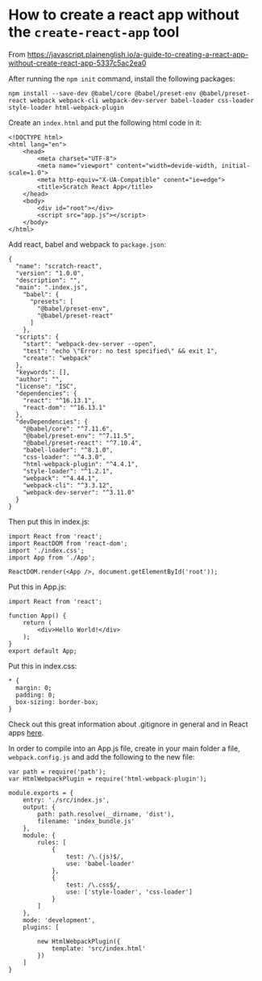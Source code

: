 # How to create a react app without the `create-react-app` tool

From https://javascript.plainenglish.io/a-guide-to-creating-a-react-app-without-create-react-app-5337c5ac2ea0  

After running the `npm init` command, install the following packages:

```
npm install --save-dev @babel/core @babel/preset-env @babel/preset-react webpack webpack-cli webpack-dev-server babel-loader css-loader style-loader html-webpack-plugin
```

Create an `index.html` and put the following html code in it:

```
<!DOCTYPE html>
<html lang="en">
    <head>
        <meta charset="UTF-8">
        <meta name="viewport" content="width=devide-width, initial-scale=1.0">
        <meta http-equiv="X-UA-Compatible" conent="ie=edge">
        <title>Scratch React App</title>
    </head>
    <body>
        <div id="root"></div>
        <script src="app.js"></script>
    </body>
</html>
```

Add react, babel and webpack to `package.json`:

```
{
  "name": "scratch-react",
  "version": "1.0.0",
  "description": "",
  "main": ".index.js",
    "babel": {
      "presets": [
        "@babel/preset-env",
        "@babel/preset-react"
      ]
    },
  "scripts": {
    "start": "webpack-dev-server --open",
    "test": "echo \"Error: no test specified\" && exit 1",
    "create": "webpack"
  },
  "keywords": [],
  "author": "",
  "license": "ISC",
  "dependencies": {
    "react": "^16.13.1",
    "react-dom": "^16.13.1"
  },
  "devDependencies": {
    "@babel/core": "^7.11.6",
    "@babel/preset-env": "^7.11.5",
    "@babel/preset-react": "^7.10.4",
    "babel-loader": "^8.1.0",
    "css-loader": "^4.3.0",
    "html-webpack-plugin": "^4.4.1",
    "style-loader": "^1.2.1",
    "webpack": "^4.44.1",
    "webpack-cli": "^3.3.12",
    "webpack-dev-server": "^3.11.0"
  }
}
```

Then put this in index.js:

```
import React from 'react';
import ReactDOM from 'react-dom';
import './index.css';
import App from './App';

ReactDOM.render(<App />, document.getElementById('root'));
```

Put this in App.js:

```
import React from 'react';

function App() {
    return (
        <div>Hello World!</div>
    );
}
export default App;
```

Put this in index.css:

```
* {
  margin: 0;
  padding: 0;
  box-sizing: border-box;
}
```

Check out this great information about .gitignore in general and in React apps [here](https://www.pluralsight.com/guides/creating-gitignore-for-clean-react-repository "Creating a .gitignore for a Clean React Repository").

In order to compile into an App.js file, create in your main folder a file, `webpack.config.js` and add the following to the new file:

```
var path = require('path');
var HtmlWebpackPlugin = require('html-webpack-plugin');

module.exports = {
    entry: './src/index.js',
    output: {
        path: path.resolve(__dirname, 'dist'),
        filename: 'index_bundle.js'
    },
    module: {
        rules: [
            { 
                test: /\.(js)$/, 
                use: 'babel-loader' 
            },
            { 
                test: /\.css$/, 
                use: ['style-loader', 'css-loader'] 
            }
        ]
    },
    mode: 'development',
    plugins: [

        new HtmlWebpackPlugin({
            template: 'src/index.html'
        })
    ]
}
```

